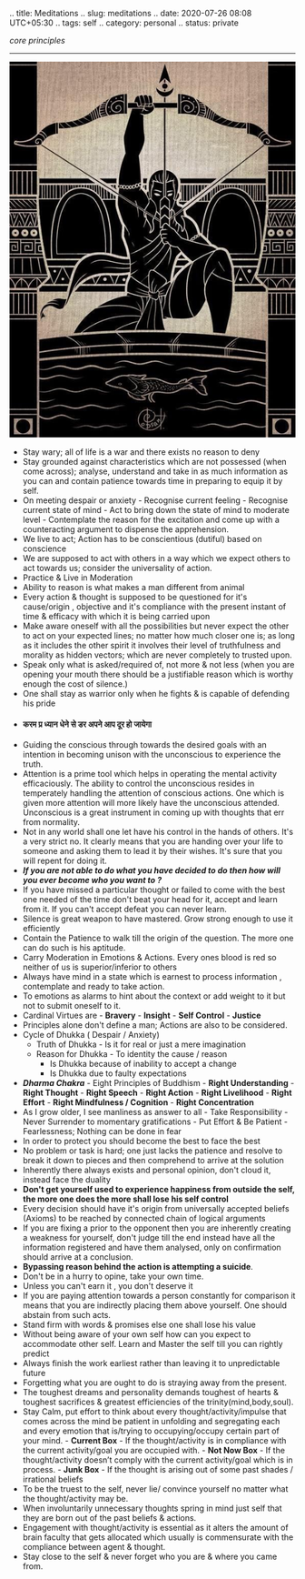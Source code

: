 .. title: Meditations
.. slug: meditations
.. date: 2020-07-26 08:08 UTC+05:30
.. tags: self
.. category: personal
.. status: private

*core principles*
<!-- TEASER_END -->

***

![](/images/arjun.jpg)

- Stay wary; all of life is a war and there exists no reason to deny
- Stay grounded against characteristics which are not possessed (when come across); analyse, understand and take in as much information as you can and contain patience towards time in preparing to equip it by self.
- On meeting despair or anxiety
	  - Recognise current  feeling
	  - Recognise current state of mind
	  - Act to bring down the state of mind to moderate level
	  - Contemplate the reason for the excitation and come up with a counteracting argument to dispense the apprehension.
- We live to act; Action has to be conscientious (dutiful) based on conscience
- We are supposed to act with others in a way which we expect others to act towards us; consider the universality of action.
- Practice & Live in Moderation
- Ability to reason is what makes a man different from animal
- Every action & thought is supposed to be questioned for it's cause/origin , objective and it's compliance with the present instant of time & efficacy with which it is being carried upon
- Make aware oneself with all the possibilities but never expect the other to act on your expected lines; no matter how much closer one is; as long as it includes the other spirit it involves their level of truthfulness and morality as hidden vectors; which are never completely to trusted upon.
- Speak only what is asked/required of, not more & not less (when you are opening your mouth there should be a justifiable reason which is worthy enough the cost of silence.)
- One shall stay as warrior only when he fights & is capable of defending his pride
- #### **करम प्र ध्यान धेने से डर अपने आप दूर हो जायेगा**
- Guiding the conscious through towards the desired goals with an intention in becoming unison with the unconscious to experience the truth.
- Attention is a prime tool which helps in operating the mental activity efficaciously. The ability to control the unconscious resides in temperately handling the attention of conscious actions. One which is given more attention will more likely have the unconscious attended. Unconscious is a great instrument in coming up with thoughts that err from normality.
- Not in any world shall one let have his control in the hands of others. It's a very strict no. It clearly means that you are handing over your life to someone and asking them to lead it by their wishes. It's sure that you will repent for doing it.
- ***If you are not able to do what you have decided to do then how will you ever become who you want to ?*** 
- If you have missed a particular thought or failed to come with the best one needed of the time don't beat your head for it, accept  and learn from it. If you can't accept defeat you can never learn.
- Silence is great weapon to have mastered.  Grow strong enough to use it efficiently
- Contain the Patience to walk till the origin of the question. The more one can do such is his aptitude.
- Carry Moderation in Emotions & Actions. Every ones blood is red so neither of us is superior/inferior to others
- Always have mind in a state which is earnest to process information , contemplate and ready to take action.
- To emotions as alarms to hint about the context or add weight to it but not to submit oneself to it.
- Cardinal Virtues are 
	  - **Bravery**
	  - **Insight**
	  - **Self Control**
	  - **Justice**
- Principles alone don't define a man; Actions are also to be considered.
- Cycle of Dhukka ( Despair / Anxiety)
	- Truth of Dhukka - Is it for real or just a mere imagination
	- Reason for Dhukka - To identity the cause / reason
		- Is Dhukka because of inability to accept a change
		- Is Dhukka due to faulty expectations
- ***Dharma Chakra*** - Eight Principles of Buddhism
	  - **Right Understanding**
	  - **Right Thought**
	  - **Right Speech**
	  - **Right Action**
	  - **Right Livelihood**
	  - **Right Effort**
	  - **Right Mindfulness / Cognition** 
	  - **Right Concentration**
- As I grow older, I see manliness as answer to all
	  - Take Responsibility
	  - Never Surrender to momentary gratifications
	  - Put Effort & Be Patient
	  - Fearlessness; Nothing can be done in fear
- In order to protect you should become the best to face the best
- No problem or task is hard; one just lacks the patience and resolve to break it down to pieces and then comprehend to arrive at the solution
- Inherently there always exists and personal opinion, don't cloud it, instead face the duality
- **Don't get yourself used to experience happiness from outside the self, the more one does the more shall lose his self control**
- Every decision should have it's origin from universally accepted beliefs (Axioms) to be reached by connected chain of logical arguments
- If you are fixing a prior to the opponent then you are inherently creating a weakness for yourself, don't judge till the end instead have all the information registered and have them analysed, only on confirmation should arrive at a conclusion.
- **Bypassing reason behind the action is attempting a suicide**.
- Don't be in a hurry to opine, take your own time.
- Unless you can't earn it , you don't deserve it
- If you are paying attention towards a person constantly for comparison it means that you are indirectly placing them above yourself. One should abstain from such acts.
- Stand firm with words & promises else one shall lose his value
- Without being aware of your own self how can you expect to accommodate other self. Learn and Master the self till you can rightly predict  
- Always finish the work earliest rather than leaving it to unpredictable future
- Forgetting what you are ought to do is straying away from the present. 
- The toughest dreams and personality demands toughest of hearts & toughest sacrifices & greatest efficiencies of the trinity(mind,body,soul).
- Stay Calm, put effort to think about every thought/activity/impulse that comes across the mind be patient in unfolding and segregating each and every emotion that is/trying to occupying/occupy certain part of your mind.
	  - **Current Box** - If the thought/activity is in compliance with the current activity/goal you are occupied with.
	  - **Not Now Box** - If the thought/activity doesn’t comply with the current activity/goal which is in process.
	  - **Junk Box** - If the thought is arising out of some past shades / irrational beliefs
- To be the truest to the self, never lie/ convince yourself no matter what the thought/activity may be.
- When involuntarily unnecessary thoughts spring in mind just self that they are born out of the past beliefs & actions.
- Engagement with thought/activity is essential as it alters the amount of brain faculty that gets allocated which usually is commensurate with the compliance between agent & thought.
- Stay close to the self & never forget who you are & where you came from.